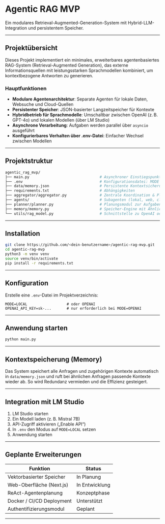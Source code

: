 # Agentic RAG MVP
Ein modulares Retrieval-Augmented-Generation-System mit Hybrid-LLM-Integration und persistentem Speicher.

---

## Projektübersicht

Dieses Projekt implementiert ein minimales, erweiterbares agentenbasiertes RAG-System (Retrieval-Augmented Generation), das externe Informationsquellen mit leistungsstarken Sprachmodellen kombiniert, um kontextbezogene Antworten zu generieren.

### Hauptfunktionen

- **Modulare Agentenarchitektur**: Separate Agenten für lokale Daten, Websuche und Cloud-Quellen
- **Persistenter Speicher**: JSON-basierter Langzeitspeicher für Kontexte
- **Hybridbetrieb für Sprachmodelle**: Umschaltbar zwischen OpenAI (z. B. GPT-4o) und lokalen Modellen (über LM Studio)
- **Asynchrone Verarbeitung**: Aufgaben werden parallel über `asyncio` ausgeführt
- **Konfigurierbares Verhalten über .env-Datei**: Einfacher Wechsel zwischen Modellen

---

## Projektstruktur

```bash
agentic_rag_mvp/
├── main.py                                # Asynchroner Einstiegspunkt
├── .env                                   # Konfigurationsdatei: MODE und API-Key
├── data/memory.json                       # Persistente Kontextsicherung
├── requirements.txt                       # Abhängigkeiten
├── aggregator/aggregator.py               # Zentrale Koordination & Planung
├── agents/                                # Subagenten (lokal, web, cloud)
├── planner/planner.py                     # Planungsmodul zur Aufgabensteuerung
├── memory/memory.py                       # Speicher-Engine mit Ähnlichkeitsabgleich
└── utils/rag_model.py                     # Schnittstelle zu OpenAI oder LM Studio
```

---

## Installation

```bash
git clone https://github.com/<dein-benutzername>/agentic-rag-mvp.git
cd agentic-rag-mvp
python3 -m venv venv
source venv/bin/activate
pip install -r requirements.txt
```

---

## Konfiguration

Erstelle eine `.env`-Datei im Projektverzeichnis:

```dotenv
MODE=LOCAL                  # oder OPENAI
OPENAI_API_KEY=sk-...       # nur erforderlich bei MODE=OPENAI
```

---

## Anwendung starten

```bash
python main.py
```

---

## Kontextspeicherung (Memory)

Das System speichert alle Anfragen und zugehörigen Kontexte automatisch in `data/memory.json` und ruft bei ähnlichen Anfragen passende Kontexte wieder ab. So wird Redundanz vermieden und die Effizienz gesteigert.

---

## Integration mit LM Studio

1. LM Studio starten
2. Ein Modell laden (z. B. Mistral 7B)
3. API-Zugriff aktivieren („Enable API“)
4. In `.env` den Modus auf `MODE=LOCAL` setzen
5. Anwendung starten

---

## Geplante Erweiterungen

| Funktion                     | Status         |
|------------------------------|----------------|
| Vektorbasierter Speicher     | In Planung     |
| Web-Oberfläche (Next.js)     | In Entwicklung |
| ReAct-Agentenplanung         | Konzeptphase   |
| Docker / CI/CD Deployment    | Unterstützt    |
| Authentifizierungsmodul      | Geplant        |

---
